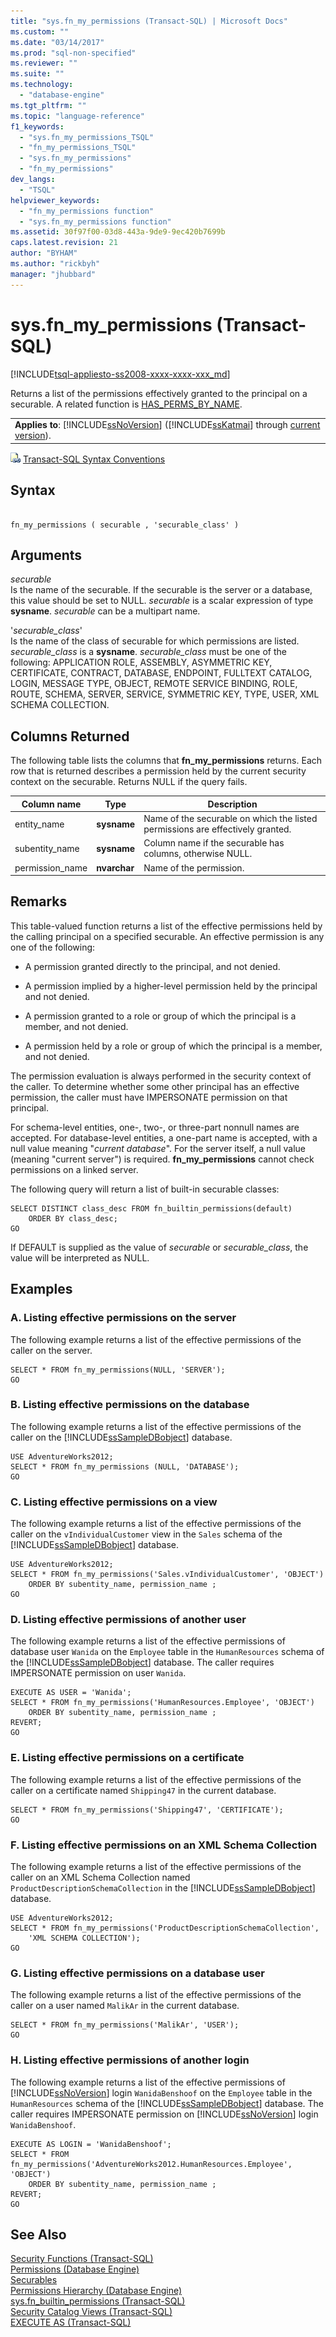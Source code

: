 ```yaml
---
title: "sys.fn_my_permissions (Transact-SQL) | Microsoft Docs"
ms.custom: ""
ms.date: "03/14/2017"
ms.prod: "sql-non-specified"
ms.reviewer: ""
ms.suite: ""
ms.technology: 
  - "database-engine"
ms.tgt_pltfrm: ""
ms.topic: "language-reference"
f1_keywords: 
  - "sys.fn_my_permissions_TSQL"
  - "fn_my_permissions_TSQL"
  - "sys.fn_my_permissions"
  - "fn_my_permissions"
dev_langs: 
  - "TSQL"
helpviewer_keywords: 
  - "fn_my_permissions function"
  - "sys.fn_my_permissions function"
ms.assetid: 30f97f00-03d8-443a-9de9-9ec420b7699b
caps.latest.revision: 21
author: "BYHAM"
ms.author: "rickbyh"
manager: "jhubbard"
---
```

# sys.fn_my_permissions (Transact-SQL)
[!INCLUDE[tsql-appliesto-ss2008-xxxx-xxxx-xxx_md](../../includes/tsql-appliesto-ss2008-xxxx-xxxx-xxx-md.md)]

  Returns a list of the permissions effectively granted to the principal on a securable. A related function is [HAS_PERMS_BY_NAME](../../t-sql/functions/has-perms-by-name-transact-sql.md).  
  
||  
|-|  
|**Applies to**: [!INCLUDE[ssNoVersion](../../includes/ssnoversion-md.md)] ([!INCLUDE[ssKatmai](../../includes/sskatmai-md.md)] through [current version](http://go.microsoft.com/fwlink/p/?LinkId=299658)).|  
  
 ![Topic link icon](../../database-engine/configure-windows/media/topic-link.gif "Topic link icon") [Transact-SQL Syntax Conventions](../../t-sql/language-elements/transact-sql-syntax-conventions-transact-sql.md)  
  
## Syntax  
  
```  
  
fn_my_permissions ( securable , 'securable_class' )  
```  
  
## Arguments  
 *securable*  
 Is the name of the securable. If the securable is the server or a database, this value should be set to NULL. *securable* is a scalar expression of type **sysname**. *securable* can be a multipart name.  
  
 '*securable_class*'  
 Is the name of the class of securable for which permissions are listed. *securable_class* is a **sysname**. *securable_class* must be one of the following: APPLICATION ROLE, ASSEMBLY, ASYMMETRIC KEY, CERTIFICATE, CONTRACT, DATABASE, ENDPOINT, FULLTEXT CATALOG, LOGIN, MESSAGE TYPE, OBJECT, REMOTE SERVICE BINDING, ROLE, ROUTE, SCHEMA, SERVER, SERVICE, SYMMETRIC KEY, TYPE, USER, XML SCHEMA COLLECTION.  
  
## Columns Returned  
 The following table lists the columns that **fn_my_permissions** returns. Each row that is returned describes a permission held by the current security context on the securable. Returns NULL if the query fails.  
  
|Column name|Type|Description|  
|-----------------|----------|-----------------|  
|entity_name|**sysname**|Name of the securable on which the listed permissions are effectively granted.|  
|subentity_name|**sysname**|Column name if the securable has columns, otherwise NULL.|  
|permission_name|**nvarchar**|Name of the permission.|  
  
## Remarks  
 This table-valued function returns a list of the effective permissions held by the calling principal on a specified securable. An effective permission is any one of the following:  
  
-   A permission granted directly to the principal, and not denied.  
  
-   A permission implied by a higher-level permission held by the principal and not denied.  
  
-   A permission granted to a role or group of which the principal is a member, and not denied.  
  
-   A permission held by a role or group of which the principal is a member, and not denied.  
  
 The permission evaluation is always performed in the security context of the caller. To determine whether some other principal has an effective permission, the caller must have IMPERSONATE permission on that principal.  
  
 For schema-level entities, one-, two-, or three-part nonnull names are accepted. For database-level entities, a one-part name is accepted, with a null value meaning "*current database*". For the server itself, a null value (meaning "current server") is required. **fn_my_permissions** cannot check permissions on a linked server.  
  
 The following query will return a list of built-in securable classes:  
  
```  
SELECT DISTINCT class_desc FROM fn_builtin_permissions(default)  
    ORDER BY class_desc;  
GO  
```  
  
 If DEFAULT is supplied as the value of *securable* or *securable_class*, the value will be interpreted as NULL.  
  
## Examples  
  
### A. Listing effective permissions on the server  
 The following example returns a list of the effective permissions of the caller on the server.  
  
```  
SELECT * FROM fn_my_permissions(NULL, 'SERVER');  
GO  
```  
  
### B. Listing effective permissions on the database  
 The following example returns a list of the effective permissions of the caller on the [!INCLUDE[ssSampleDBobject](../../includes/sssampledbobject-md.md)] database.  
  
```  
USE AdventureWorks2012;  
SELECT * FROM fn_my_permissions (NULL, 'DATABASE');  
GO  
```  
  
### C. Listing effective permissions on a view  
 The following example returns a list of the effective permissions of the caller on the `vIndividualCustomer` view in the `Sales` schema of the [!INCLUDE[ssSampleDBobject](../../includes/sssampledbobject-md.md)] database.  
  
```  
USE AdventureWorks2012;  
SELECT * FROM fn_my_permissions('Sales.vIndividualCustomer', 'OBJECT')   
    ORDER BY subentity_name, permission_name ;   
GO   
```  
  
### D. Listing effective permissions of another user  
 The following example returns a list of the effective permissions of database user `Wanida` on the `Employee` table in the `HumanResources` schema of the [!INCLUDE[ssSampleDBobject](../../includes/sssampledbobject-md.md)] database. The caller requires IMPERSONATE permission on user `Wanida`.  
  
```  
EXECUTE AS USER = 'Wanida';  
SELECT * FROM fn_my_permissions('HumanResources.Employee', 'OBJECT')   
    ORDER BY subentity_name, permission_name ;    
REVERT;  
GO  
```  
  
### E. Listing effective permissions on a certificate  
 The following example returns a list of the effective permissions of the caller on a certificate named `Shipping47` in the current database.  
  
```  
SELECT * FROM fn_my_permissions('Shipping47', 'CERTIFICATE');  
GO  
```  
  
### F. Listing effective permissions on an XML Schema Collection  
 The following example returns a list of the effective permissions of the caller on an XML Schema Collection named `ProductDescriptionSchemaCollection` in the [!INCLUDE[ssSampleDBobject](../../includes/sssampledbobject-md.md)] database.  
  
```  
USE AdventureWorks2012;  
SELECT * FROM fn_my_permissions('ProductDescriptionSchemaCollection',  
    'XML SCHEMA COLLECTION');  
GO  
```  
  
### G. Listing effective permissions on a database user  
 The following example returns a list of the effective permissions of the caller on a user named `MalikAr` in the current database.  
  
```  
SELECT * FROM fn_my_permissions('MalikAr', 'USER');  
GO  
```  
  
### H. Listing effective permissions of another login  
 The following example returns a list of the effective permissions of [!INCLUDE[ssNoVersion](../../includes/ssnoversion-md.md)] login `WanidaBenshoof` on the `Employee` table in the `HumanResources` schema of the [!INCLUDE[ssSampleDBobject](../../includes/sssampledbobject-md.md)] database. The caller requires IMPERSONATE permission on [!INCLUDE[ssNoVersion](../../includes/ssnoversion-md.md)] login `WanidaBenshoof`.  
  
```  
EXECUTE AS LOGIN = 'WanidaBenshoof';  
SELECT * FROM fn_my_permissions('AdventureWorks2012.HumanResources.Employee', 'OBJECT')   
    ORDER BY subentity_name, permission_name ;    
REVERT;  
GO  
```  
  
## See Also  
 [Security Functions &#40;Transact-SQL&#41;](../../t-sql/functions/security-functions-transact-sql.md)   
 [Permissions &#40;Database Engine&#41;](../../relational-databases/security/permissions-database-engine.md)   
 [Securables](../../relational-databases/security/securables.md)   
 [Permissions Hierarchy &#40;Database Engine&#41;](../../relational-databases/security/permissions-hierarchy-database-engine.md)   
 [sys.fn_builtin_permissions &#40;Transact-SQL&#41;](../../relational-databases/system-functions/sys-fn-builtin-permissions-transact-sql.md)   
 [Security Catalog Views &#40;Transact-SQL&#41;](../../relational-databases/system-catalog-views/security-catalog-views-transact-sql.md)   
 [EXECUTE AS &#40;Transact-SQL&#41;](../../t-sql/statements/execute-as-transact-sql.md)  
  
  